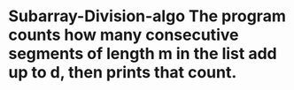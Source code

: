 # Subarray-Division-algo The program counts how many consecutive segments of length m in the list add up to d, then prints that count.

